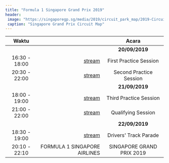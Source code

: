 ```yaml
---
title: "Formula 1 Singapore Grand Prix 2019"
header:
 image: "https://singaporegp.sg/media/2019/circuit_park_map/2019-Circuit-Map-EN-20190726.jpg"
 caption: "Singapore Grand Prix Circuit Map"
---
```


|Waktu||Acara|
|:---:|---:|:---:|
|||**20/09/2019**|
|16:30 - 18:00|[stream](/formula-1/)|First Practice Session|
|20:30 - 22:00|[stream](/f1-practice/)|Second Practice Session|
|||**21/09/2019**|
|18:00 - 19:00|[stream](/f1-practice/)|Third Practice Session|
|21:00 - 22:00|[stream](/formula-one/)|Qualifying Session|
|||**22/09/2019**|
|18:30 - 19:00|[stream](/f1-race/)|Drivers' Track Parade|
|20:10 - 22:10|FORMULA 1 SINGAPORE AIRLINES|SINGAPORE GRAND PRIX 2019|

